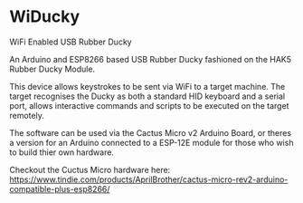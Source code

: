 # WiDucky
WiFi Enabled USB Rubber Ducky

An Arduino and ESP8266 based USB Rubber Ducky fashioned on the HAK5 Rubber Ducky Module.

This device allows keystrokes to be sent via WiFi to a target machine. The target recognises the Ducky as both a standard HID keyboard and a serial port, allows interactive commands and scripts to be executed on the target remotely.

The software can be used via the Cactus Micro v2 Arduino Board, or theres a version for an Arduino connected 
to a ESP-12E module for those who wish to build thier own hardware.

Checkout the Cuctus Micro hardware here: https://www.tindie.com/products/AprilBrother/cactus-micro-rev2-arduino-compatible-plus-esp8266/
